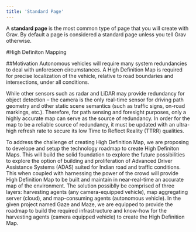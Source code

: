 ```yaml
---
title: 'Standard Page'
---
```


A **standard page** is the most common type of page that you will create with Grav. By default a page is considered a standard page unless you tell Grav otherwise.


#High Definiton Mapping


##Motivation
Autonomous vehicles will require many system redundancies to deal with unforeseen circumstances. A High Definition Map is required for precise localization of the vehicle, relative to road boundaries and intersections, under all conditions.

While other sensors such as radar and LiDAR may provide redundancy for object detection – the camera is the only real-time sensor for driving path geometry and other static scene semantics (such as traffic signs, on-road markings, etc.). Therefore, for path sensing and foresight purposes, only a highly accurate map can serve as the source of redundancy. In order for the map to be a reliable source of redundancy, it must be updated with an ultra-high refresh rate to secure its low Time to Reflect Reality (TTRR) qualities.

To address the challenge of creating High Definition Map, we are proposing to develope and setup the technology roadmap to create High Definiton Maps. This will build the solid foundation to explore the future possibilities to explore the option of building and proliferation of Advanced Driver Assistance Systems (ADAS) suited for Indian road and traffic conditions. This when coupled with harnessing the power of the crowd will provide High Definition Map to be built and maintain in near-real-time an accurate map of the environment. The solution possiblly be comprised of three layers: harvesting agents (any camera-equipped vehicle), map aggregating server (cloud), and map-consuming agents (autonomous vehicle).
In the given project named Gaze and Maze, we are equipped to provide the roadmap to build the required infrastructure and know-how for the harvesting agents (camera equipped vehicle) to create the High Definition Map.